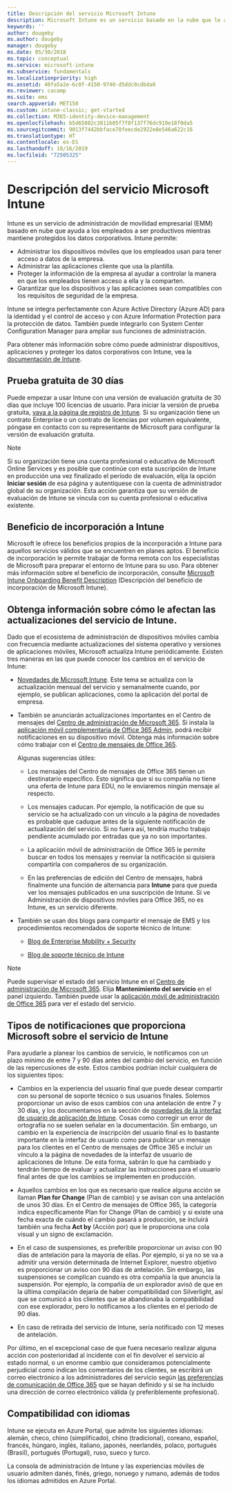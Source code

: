 ```yaml
---
title: Descripción del servicio Microsoft Intune
description: Microsoft Intune es un servicio basado en la nube que le ayuda a administrar dispositivos Windows, iOS, Mac OS X, Android y Windows Mobile.
keywords: ''
author: dougeby
ms.author: dougeby
manager: dougeby
ms.date: 05/30/2018
ms.topic: conceptual
ms.service: microsoft-intune
ms.subservice: fundamentals
ms.localizationpriority: high
ms.assetid: 40fa5a2e-6c0f-4150-9740-d5ddc0cdbda0
ms.reviewer: cacamp
ms.suite: ems
search.appverid: MET150
ms.custom: intune-classic; get-started
ms.collection: M365-identity-device-management
ms.openlocfilehash: b5d65882c3811b05f7f8f137f76dc919e18f0da5
ms.sourcegitcommit: 9013f7442bbface78feecde2922e8e546a622c16
ms.translationtype: HT
ms.contentlocale: es-ES
ms.lasthandoff: 10/16/2019
ms.locfileid: "72505325"
---
```

# <a name="microsoft-intune-service-description"></a>Descripción del servicio Microsoft Intune

Intune es un servicio de administración de movilidad empresarial (EMM) basado en nube que ayuda a los empleados a ser productivos mientras mantiene protegidos los datos corporativos. Intune permite:
* Administrar los dispositivos móviles que los empleados usan para tener acceso a datos de la empresa.
* Administrar las aplicaciones cliente que usa la plantilla.
* Proteger la información de la empresa al ayudar a controlar la manera en que los empleados tienen acceso a ella y la comparten.
* Garantizar que los dispositivos y las aplicaciones sean compatibles con los requisitos de seguridad de la empresa.

Intune se integra perfectamente con Azure Active Directory (Azure AD) para la identidad y el control de acceso y con Azure Information Protection para la protección de datos. También puede integrarlo con System Center Configuration Manager para ampliar sus funciones de administración.

Para obtener más información sobre cómo puede administrar dispositivos, aplicaciones y proteger los datos corporativos con Intune, vea la [documentación de Intune](../index.yml).

## <a name="30-day-free-trial"></a>Prueba gratuita de 30 días
Puede empezar a usar Intune con una versión de evaluación gratuita de 30 días que incluye 100 licencias de usuario. Para iniciar la versión de prueba gratuita, [vaya a la página de registro de Intune](https://admin.microsoft.com/Signup/Signup.aspx?OfferId=40BE278A-DFD1-470a-9EF7-9F2596EA7FF9&dl=INTUNE_A&ali=1#0%20). Si su organización tiene un contrato Enterprise o un contrato de licencias por volumen equivalente, póngase en contacto con su representante de Microsoft para configurar la versión de evaluación gratuita.

> [!NOTE]
> Si su organización tiene una cuenta profesional o educativa de Microsoft Online Services y es posible que continúe con esta suscripción de Intune en producción una vez finalizado el período de evaluación, elija la opción **Iniciar sesión** de esa página y autentíquese con la cuenta de administrador global de su organización. Esta acción garantiza que su versión de evaluación de Intune se vincula con su cuenta profesional o educativa existente.

<!--- For a list of settings that you can set up on mobile devices, see:

- [Enrolled device management capabilities of Microsoft Intune](introduction-intune.md)

- [Hybrid mobile device management (MDM) with System Center Configuration Manager and Microsoft Intune](/sccm/mdm/understand/hybrid-mobile-device-management)

For more about System Center Configuration Manager, see [Documentation  for System Center Configuration Manager](/sccm/index).--->
## <a name="intune-onboarding-benefit"></a>Beneficio de incorporación a Intune
Microsoft le ofrece los beneficios propios de la incorporación a Intune para aquellos servicios válidos que se encuentren en planes aptos. El beneficio de incorporación le permite trabajar de forma remota con los especialistas de Microsoft para preparar el entorno de Intune para su uso. Para obtener más información sobre el beneficio de incorporación, consulte [Microsoft Intune Onboarding Benefit Description](http://go.microsoft.com/fwlink/?LinkId=619281) (Descripción del beneficio de incorporación de Microsoft Intune).


## <a name="learn-how-intune-service-updates-affect-you"></a>Obtenga información sobre cómo le afectan las actualizaciones del servicio de Intune.

Dado que el ecosistema de administración de dispositivos móviles cambia con frecuencia mediante actualizaciones del sistema operativo y versiones de aplicaciones móviles, Microsoft actualiza Intune periódicamente. Existen tres maneras en las que puede conocer los cambios en el servicio de Intune:

- [Novedades de Microsoft Intune](whats-new.md). Este tema se actualiza con la actualización mensual del servicio y semanalmente cuando, por ejemplo, se publican aplicaciones, como la aplicación del portal de empresa.

- También se anunciarán actualizaciones importantes en el Centro de mensajes del [Centro de administración de Microsoft 365](https://admin.microsoft.com/). Si instala la [aplicación móvil complementaria de Office 365 Admin](https://support.office.com/article/Office-365-Admin-Mobile-App-e16f6421-2a1a-4142-bf9d-9846600a060a), podrá recibir notificaciones en su dispositivo móvil. Obtenga más información sobre cómo trabajar con el [Centro de mensajes de Office 365](https://support.office.com/client/results?Shownav=true&ns=O365ENTADMIN&version=15&ver=15&HelpID=O365E_MCManageUpdates).

  Algunas sugerencias útiles:

  - Los mensajes del Centro de mensajes de Office 365 tienen un destinatario específico. Esto significa que si su compañía no tiene una oferta de Intune para EDU, no le enviaremos ningún mensaje al respecto.

  - Los mensajes caducan. Por ejemplo, la notificación de que su servicio se ha actualizado con un vínculo a la página de novedades es probable que caduque antes de la siguiente notificación de actualización del servicio. Si no fuera así, tendría mucho trabajo pendiente acumulado por entradas que ya no son importantes.

  - La aplicación móvil de administración de Office 365 le permite buscar en todos los mensajes y reenviar la notificación si quisiera compartirla con compañeros de su organización.

  - En las preferencias de edición del Centro de mensajes, habrá finalmente una función de alternancia para **Intune** para que pueda ver los mensajes publicados en una suscripción de Intune. Si ve Administración de dispositivos móviles para Office 365, no es Intune, es un servicio diferente.

- También se usan dos blogs para compartir el mensaje de EMS y los procedimientos recomendados de soporte técnico de Intune:

  - [Blog de Enterprise Mobility + Security](https://blogs.technet.microsoft.com/enterprisemobility/)

  - [Blog de soporte técnico de Intune](https://blogs.technet.microsoft.com/intunesupport/)

> [!Note]
> Puede supervisar el estado del servicio Intune en el [Centro de administración de Microsoft 365](https://admin.microsoft.com). Elija **Mantenimiento del servicio** en el panel izquierdo. También puede usar la [aplicación móvil de administración de Office 365](https://support.office.com/article/Office-365-Admin-Mobile-App-e16f6421-2a1a-4142-bf9d-9846600a060a) para ver el estado del servicio.

## <a name="types-of-notices-microsoft-provides-about-the-intune-service"></a>Tipos de notificaciones que proporciona Microsoft sobre el servicio de Intune

Para ayudarle a planear los cambios de servicio, le notificamos con un plazo mínimo de entre 7 y 90 días antes del cambio del servicio, en función de las repercusiones de este. Estos cambios podrían incluir cualquiera de los siguientes tipos:

- Cambios en la experiencia del usuario final que puede desear compartir con su personal de soporte técnico o sus usuarios finales. Solemos proporcionar un aviso de esos cambios con una antelación de entre 7 y 30 días, y los documentamos en la sección de [novedades de la interfaz de usuario de aplicación de Intune](whats-new-app-ui.md). Cosas como corregir un error de ortografía no se suelen señalar en la documentación. Sin embargo, un cambio en la experiencia de inscripción del usuario final es lo bastante importante en la interfaz de usuario como para publicar un mensaje para los clientes en el Centro de mensajes de Office 365 e incluir un vínculo a la página de novedades de la interfaz de usuario de aplicaciones de Intune. De esta forma, sabrán lo que ha cambiado y tendrán tiempo de evaluar y actualizar las instrucciones para el usuario final antes de que los cambios se implementen en producción.

- Aquellos cambios en los que es necesario que realice alguna acción se llaman **Plan for Change** (Plan de cambio) y se avisan con una antelación de unos 30 días. En el Centro de mensajes de Office 365, la categoría indica específicamente Plan for Change (Plan de cambio) y si existe una fecha exacta de cuándo el cambio pasará a producción, se incluirá también una fecha **Act by** (Acción por) que le proporciona una cola visual y un signo de exclamación.

- En el caso de suspensiones, es preferible proporcionar un aviso con 90 días de antelación para la mayoría de ellas. Por ejemplo, si ya no se va a admitir una versión determinada de Internet Explorer, nuestro objetivo es proporcionar un aviso con 90 días de antelación. Sin embargo, las suspensiones se complican cuando es otra compañía la que anuncia la suspensión. Por ejemplo, la compañía de un explorador avisó de que en la última compilación dejaría de haber compatibilidad con Silverlight, así que se comunicó a los clientes que se abandonaba la compatibilidad con ese explorador, pero lo notificamos a los clientes en el periodo de 90 días.

- En caso de retirada del servicio de Intune, sería notificado con 12 meses de antelación.

Por último, en el excepcional caso de que fuera necesario realizar alguna acción con posterioridad al incidente con el fin devolver el servicio al estado normal, o un enorme cambio que consideramos potencialmente perjudicial como indican los comentarios de los clientes, se escribirá un correo electrónico a los administradores del servicio según [las preferencias de comunicación de Office 365](https://support.office.com/article/Change-your-contact-preferences-for-communications-from-Microsoft-6f70de1b-a64d-4498-bfbd-be8c83a9c0fc) que se hayan definido y si se ha incluido una dirección de correo electrónico válida (y preferiblemente profesional).  


<!--- ## Choose the management solution that’s right for you
You can set up Intune in several ways to manage and help protect your company's mobile devices and computers (referred to as **devices** in this article).

- **Intune stand-alone configuration.** Use the web-based admin console in Intune to manage devices in your organization. Intune can be used without any on-premises IT infrastructure. If you use Intune with Active Directory Domain Services, you can use domain user accounts that you manage with Domain Services with Intune.

- **Intune with System Center Configuration Manager.** Use the Configuration Manager management console to manage computers and mobile devices in your enterprise. This configuration can help you to manage all your organization’s devices through a single console, the Configuration Manager Admin Console. Configuration Manager supports large numbers of mobile devices, servers, and computers. For more about Configuration Manager, see [Hybrid mobile device management (MDM) with System Center Configuration Manager and Microsoft Intune](/sccm/mdm/understand/hybrid-mobile-device-management). For more help deciding which approach is right for you, see [Choose between Microsoft Intune standalone and hybrid mobile device management with Configuration Manager](/sccm/mdm/understand/choose-between-standalone-intune-and-hybrid-mobile-device-management).--->

## <a name="language-support"></a>Compatibilidad con idiomas
Intune se ejecuta en Azure Portal, que admite los siguientes idiomas: alemán, checo, chino (simplificado), chino (tradicional), coreano, español, francés, húngaro, inglés, italiano, japonés, neerlandés, polaco, portugués (Brasil), portugués (Portugal), ruso, sueco y turco.

La consola de administración de Intune y las experiencias móviles de usuario admiten danés, finés, griego, noruego y rumano, además de todos los idiomas admitidos en Azure Portal.

<!--- ## Learn more about Intune
Use these resources to learn more about Intune:

- The [Microsoft Intune Trust Center](https://www.microsoft.com/server-cloud/products/intune-trust-center/) provides information about the security, privacy, and compliance practices of Intune, and it describes some of Intune's certifications.

- [Enrolled device management capabilities of Microsoft Intune](introduction-intune.md)--->
